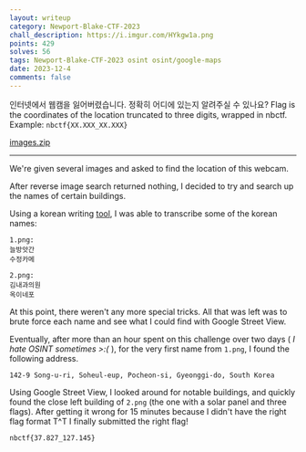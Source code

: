 ```yaml
---
layout: writeup
category: Newport-Blake-CTF-2023
chall_description: https://i.imgur.com/HYkgw1a.png
points: 429
solves: 56
tags: Newport-Blake-CTF-2023 osint osint/google-maps
date: 2023-12-4
comments: false
---
```


인터넷에서 웹캠을 잃어버렸습니다. 정확히 어디에 있는지 알려주실 수 있나요? Flag is the coordinates of the location truncated to three digits, wrapped in nbctf. Example: `nbctf{XX.XXX_XX.XXX}`

[images.zip](https://github.com/Nightxade/ctf-writeups/blob/master/assets/CTFs/Newport-Blake-CTF-2023/osint/images.zip)  

---

We're given several images and asked to find the location of this webcam.  

After reverse image search returned nothing, I decided to try and search up the names of certain buildings.  

Using a korean writing [tool](https://www.drawkorean.com/), I was able to transcribe some of the korean names: 

    1.png:
    늘방앗간
    수정카메

    2.png:
    김내과의원
    옥이네포

At this point, there weren't any more special tricks. All that was left was to brute force each name and see what I could find with Google Street View.  

Eventually, after more than an hour spent on this challenge over two days (  *I hate OSINT sometimes >:(*  ), for the very first name from `1.png`, I found the following address.  

    142-9 Song-u-ri, Soheul-eup, Pocheon-si, Gyeonggi-do, South Korea  

Using Google Street View, I looked around for notable buildings, and quickly found the close left building of `2.png` (the one with a solar panel and three flags). After getting it wrong for 15 minutes because I didn't have the right flag format T^T I finally submitted the right flag!  

    nbctf{37.827_127.145}